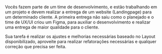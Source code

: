 Vocês fazem parte de um time de desenvolvimento, e estão trabalhando em um projeto e devem realizar a entrega de um website (Landingpage) para um determinado cliente. A primeira entrega não saiu como o planejado e o time de UX/UI criou um Figma, para auxiliar o desenvolvimento e realizar uma entrega de maior qualidade para o cliente.

Sua tarefa é realizar os ajustes e melhorias necessárias baseado no Layout disponibilizado, aproveite para realizar refatorações necessárias e qualquer correção que precisa ser feita.